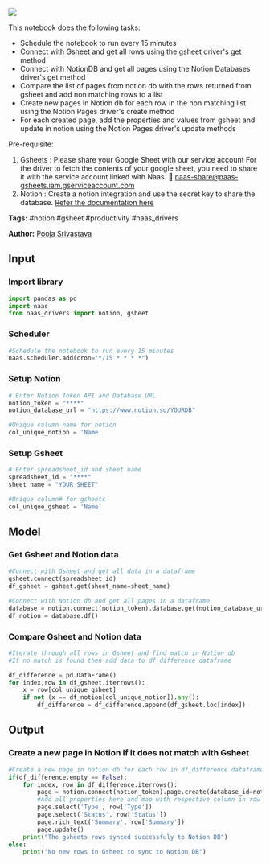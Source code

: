 <a href="https://app.naas.ai/user-redirect/naas/downloader?url=https://raw.githubusercontent.com/jupyter-naas/awesome-notebooks/master/Notion/Notion_Scheduled_Updates_from_Gsheets.ipynb" target="_parent"><img src="https://naasai-public.s3.eu-west-3.amazonaws.com/open_in_naas.svg"/></a>

This notebook does the following tasks: 
- Schedule the notebook to run every 15 minutes
- Connect with Gsheet and get all rows using the gsheet driver's get method
- Connect with NotionDB and get all pages using the Notion Databases driver's get method
- Compare the list of pages from notion db with the rows returned from gsheet and add non matching rows to a list
- Create new pages in Notion db for each row in the non matching list using the Notion Pages driver's create method
- For each created page, add the properties and values from gsheet and update in notion using the Notion Pages driver's update methods

Pre-requisite: 
1. Gsheets : Please share your Google Sheet with our service account
   For the driver to fetch the contents of your google sheet, you need to share it with the service account linked with Naas. 🔗 naas-share@naas-gsheets.iam.gserviceaccount.com 
2. Notion : Create a notion integration and use the secret key to share the database. <a href = 'https://docs.naas.ai/Notion-7435020d01a549a9a0060c47ea808fd4'> Refer the documentation here</a>

**Tags:** #notion #gsheet #productivity #naas_drivers

**Author:** [Pooja Srivastava](https://www.linkedin.com/in/pooja-srivastava-bb037649/)

## Input

### Import library


```python
import pandas as pd
import naas
from naas_drivers import notion, gsheet
```

### Scheduler


```python
#Schedule the notebook to run every 15 minutes
naas.scheduler.add(cron="*/15 * * * *")
```

### Setup Notion


```python
# Enter Notion Token API and Database URL
notion_token = "****"
notion_database_url = "https://www.notion.so/YOURDB"

#Unique column name for notion
col_unique_notion = 'Name'
```

### Setup Gsheet


```python
# Enter spreadsheet_id and sheet name
spreadsheet_id = "****"
sheet_name = "YOUR_SHEET"

#Unique column# for gsheets
col_unique_gsheet = 'Name'
```

## Model

### Get Gsheet and Notion data


```python
#Connect with Gsheet and get all data in a dataframe
gsheet.connect(spreadsheet_id)
df_gsheet = gsheet.get(sheet_name=sheet_name)
```


```python
#Connect with Notion db and get all pages in a dataframe
database = notion.connect(notion_token).database.get(notion_database_url)
df_notion = database.df()
```

### Compare Gsheet and Notion data


```python
#Iterate through all rows in Gsheet and find match in Notion db
#If no match is found then add data to df_difference dataframe

df_difference = pd.DataFrame()
for index,row in df_gsheet.iterrows():
    x = row[col_unique_gsheet]
    if not (x == df_notion[col_unique_notion]).any():
        df_difference = df_difference.append(df_gsheet.loc[index])
```

## Output

### Create a new page in Notion if it does not match with Gsheet


```python
#Create a new page in notion db for each row in df_difference dataframe
if(df_difference.empty == False):    
    for index, row in df_difference.iterrows():
        page = notion.connect(notion_token).page.create(database_id=notion_database_url, title=row[col_unique_gsheet])
        #Add all properties here and map with respective column in row
        page.select('Type', row['Type'])
        page.select('Status', row['Status'])
        page.rich_text('Summary', row['Summary'])
        page.update()
    print("The gsheets rows synced successfuly to Notion DB")
else:     
    print("No new rows in Gsheet to sync to Notion DB")
    
```
